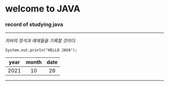 # welcome to JAVA
### record of studying java  
---
_자바의 정석과 예제들을 기록할 것이다._

~~~
System.out.prinln("HELLO JAVA");
~~~

year|month|date
:---:|:---:|:---:
2021|10|28
---
